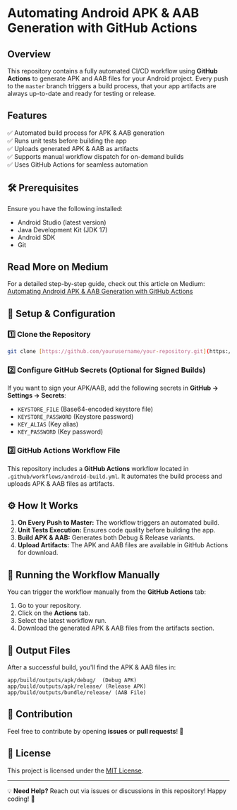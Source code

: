 # Automating Android APK & AAB Generation with GitHub Actions

## Overview
This repository contains a fully automated CI/CD workflow using **GitHub Actions** to generate APK and AAB files for your Android project. Every push to the `master` branch triggers a build process, that your app artifacts are always up-to-date and ready for testing or release.

## Features
✅ Automated build process for APK & AAB generation  
✅ Runs unit tests before building the app  
✅ Uploads generated APK & AAB as artifacts  
✅ Supports manual workflow dispatch for on-demand builds  
✅ Uses GitHub Actions for seamless automation  

## 🛠 Prerequisites
Ensure you have the following installed:
- Android Studio (latest version)
- Java Development Kit (JDK 17)
- Android SDK
- Git


## Read More on Medium
For a detailed step-by-step guide, check out this article on Medium:
[Automating Android APK & AAB Generation with GitHub Actions](https://medium.com/@myofficework000/automating-android-apk-aab-generation-with-github-actions-0910888de1b1)


## 🔧 Setup & Configuration
### 1️⃣ Clone the Repository
```sh
git clone [https://github.com/yourusername/your-repository.git](https://github.com/myofficework000/CICDAndroid)
```

### 2️⃣ Configure GitHub Secrets (Optional for Signed Builds)
If you want to sign your APK/AAB, add the following secrets in **GitHub → Settings → Secrets**:
- `KEYSTORE_FILE` (Base64-encoded keystore file)
- `KEYSTORE_PASSWORD` (Keystore password)
- `KEY_ALIAS` (Key alias)
- `KEY_PASSWORD` (Key password)

### 3️⃣ GitHub Actions Workflow File
This repository includes a **GitHub Actions** workflow located in `.github/workflows/android-build.yml`. It automates the build process and uploads APK & AAB files as artifacts.

## ⚙️ How It Works
1. **On Every Push to Master:** The workflow triggers an automated build.
2. **Unit Tests Execution:** Ensures code quality before building the app.
3. **Build APK & AAB:** Generates both Debug & Release variants.
4. **Upload Artifacts:** The APK and AAB files are available in GitHub Actions for download.

## 🚀 Running the Workflow Manually
You can trigger the workflow manually from the **GitHub Actions** tab:
1. Go to your repository.
2. Click on the **Actions** tab.
3. Select the latest workflow run.
4. Download the generated APK & AAB files from the artifacts section.

## 📂 Output Files
After a successful build, you'll find the APK & AAB files in:
```
app/build/outputs/apk/debug/  (Debug APK)
app/build/outputs/apk/release/ (Release APK)
app/build/outputs/bundle/release/ (AAB File)
```

## 📢 Contribution
Feel free to contribute by opening **issues** or **pull requests**! 🚀

## 📜 License
This project is licensed under the [MIT License](LICENSE).

---
💡 **Need Help?** Reach out via issues or discussions in this repository! Happy coding! 🎉


